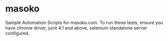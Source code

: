 # masoko
Sample Automation Scripts for masoko.com.
To run these tests, ensure you have chrome driver, junit 4.1 and above, selenium standalone server configured.
